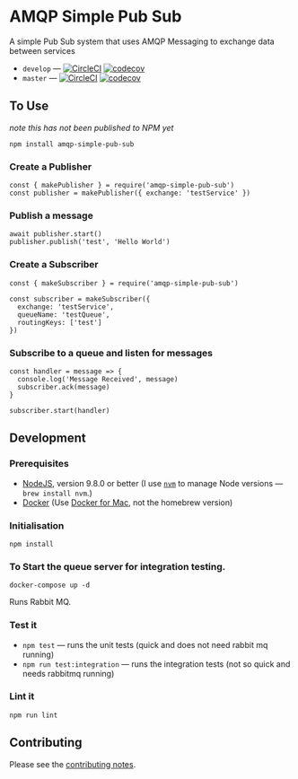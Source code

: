 # AMQP Simple Pub Sub

A simple Pub Sub system that uses AMQP Messaging to exchange data between services

* `develop` — [![CircleCI](https://circleci.com/gh/davesag/amqp-simple-pub-sub/tree/develop.svg?style=svg)](https://circleci.com/gh/davesag/amqp-simple-pub-sub/tree/develop) [![codecov](https://codecov.io/gh/davesag/amqp-simple-pub-sub/branch/develop/graph/badge.svg)](https://codecov.io/gh/davesag/amqp-simple-pub-sub)
* `master` — [![CircleCI](https://circleci.com/gh/davesag/amqp-simple-pub-sub/tree/master.svg?style=svg)](https://circleci.com/gh/davesag/amqp-simple-pub-sub/tree/master) [![codecov](https://codecov.io/gh/davesag/amqp-simple-pub-sub/branch/master/graph/badge.svg)](https://codecov.io/gh/davesag/amqp-simple-pub-sub)

## To Use

_note this has not been published to NPM yet_

    npm install amqp-simple-pub-sub

### Create a Publisher
    const { makePublisher } = require('amqp-simple-pub-sub')
    const publisher = makePublisher({ exchange: 'testService' })

### Publish a message

    await publisher.start()
    publisher.publish('test', 'Hello World')

### Create a Subscriber

    const { makeSubscriber } = require('amqp-simple-pub-sub')

    const subscriber = makeSubscriber({
      exchange: 'testService',
      queueName: 'testQueue',
      routingKeys: ['test']
    })

### Subscribe to a queue and listen for messages

    const handler = message => {
      console.log('Message Received', message)
      subscriber.ack(message)
    }

    subscriber.start(handler)

## Development

### Prerequisites

* [NodeJS](htps://nodejs.org), version 9.8.0 or better (I use [`nvm`](https://github.com/creationix/nvm) to manage Node versions — `brew install nvm`.)
* [Docker](https://www.docker.com) (Use [Docker for Mac](https://docs.docker.com/docker-for-mac/), not the homebrew version)

### Initialisation

    npm install

### To Start the queue server for integration testing.

    docker-compose up -d

Runs Rabbit MQ.

### Test it

* `npm test` — runs the unit tests (quick and does not need rabbit mq running)
* `npm run test:integration` — runs the integration tests (not so quick and needs rabbitmq running)

### Lint it

    npm run lint

## Contributing

Please see the [contributing notes](CONTRIBUTING.md).
